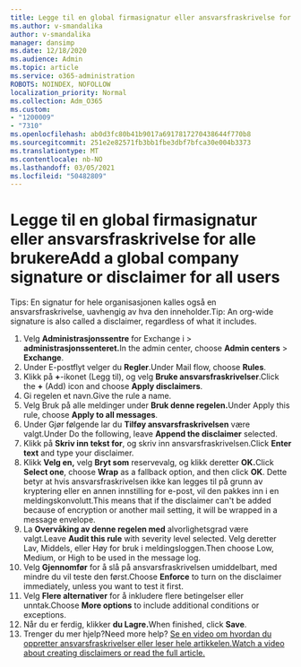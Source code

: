 ```yaml
---
title: Legge til en global firmasignatur eller ansvarsfraskrivelse for alle brukere
ms.author: v-smandalika
author: v-smandalika
manager: dansimp
ms.date: 12/18/2020
ms.audience: Admin
ms.topic: article
ms.service: o365-administration
ROBOTS: NOINDEX, NOFOLLOW
localization_priority: Normal
ms.collection: Adm_O365
ms.custom:
- "1200009"
- "7310"
ms.openlocfilehash: ab0d3fc80b41b9017a6917817270438644f770b8
ms.sourcegitcommit: 251e2e82571fb3bb1fbe3dbf7bfca30e004b3373
ms.translationtype: MT
ms.contentlocale: nb-NO
ms.lasthandoff: 03/05/2021
ms.locfileid: "50482809"
---
```

# <a name="add-a-global-company-signature-or-disclaimer-for-all-users"></a><span data-ttu-id="c9844-102">Legge til en global firmasignatur eller ansvarsfraskrivelse for alle brukere</span><span class="sxs-lookup"><span data-stu-id="c9844-102">Add a global company signature or disclaimer for all users</span></span>

<span data-ttu-id="c9844-103">Tips: En signatur for hele organisasjonen kalles også en ansvarsfraskrivelse, uavhengig av hva den inneholder.</span><span class="sxs-lookup"><span data-stu-id="c9844-103">Tip: An org-wide signature is also called a disclaimer, regardless of what it includes.</span></span>

1. <span data-ttu-id="c9844-104">Velg **Administrasjonssentre** for Exchange i  >  **administrasjonssenteret.**</span><span class="sxs-lookup"><span data-stu-id="c9844-104">In the admin center, choose **Admin centers** > **Exchange**.</span></span>
2. <span data-ttu-id="c9844-105">Under E-postflyt velger du **Regler**.</span><span class="sxs-lookup"><span data-stu-id="c9844-105">Under Mail flow, choose **Rules**.</span></span>
3. <span data-ttu-id="c9844-106">Klikk på **+**-ikonet (Legg til), og velg **Bruke ansvarsfraskrivelser**.</span><span class="sxs-lookup"><span data-stu-id="c9844-106">Click the **+** (Add) icon and choose **Apply disclaimers**.</span></span>
4. <span data-ttu-id="c9844-107">Gi regelen et navn.</span><span class="sxs-lookup"><span data-stu-id="c9844-107">Give the rule a name.</span></span>
5. <span data-ttu-id="c9844-108">Velg Bruk på alle meldinger under **Bruk denne regelen.**</span><span class="sxs-lookup"><span data-stu-id="c9844-108">Under Apply this rule, choose **Apply to all messages**.</span></span>
6. <span data-ttu-id="c9844-109">Under Gjør følgende lar du **Tilføy ansvarsfraskrivelsen** være valgt.</span><span class="sxs-lookup"><span data-stu-id="c9844-109">Under Do the following, leave **Append the disclaimer** selected.</span></span>
7. <span data-ttu-id="c9844-110">Klikk på **Skriv inn tekst for**, og skriv inn ansvarsfraskrivelsen.</span><span class="sxs-lookup"><span data-stu-id="c9844-110">Click **Enter text** and type your disclaimer.</span></span>
8. <span data-ttu-id="c9844-111">Klikk **Velg en,** velg **Bryt som** reservevalg, og klikk deretter **OK.**</span><span class="sxs-lookup"><span data-stu-id="c9844-111">Click **Select one**, choose **Wrap** as a fallback option, and then click **OK**.</span></span> <span data-ttu-id="c9844-112">Dette betyr at hvis ansvarsfraskrivelsen ikke kan legges til på grunn av kryptering eller en annen innstilling for e-post, vil den pakkes inn i en meldingskonvolutt.</span><span class="sxs-lookup"><span data-stu-id="c9844-112">This means that if the disclaimer can't be added because of encryption or another mail setting, it will be wrapped in a message envelope.</span></span>
9. <span data-ttu-id="c9844-113">La **Overvåking av denne regelen med** alvorlighetsgrad være valgt.</span><span class="sxs-lookup"><span data-stu-id="c9844-113">Leave **Audit this rule** with severity level selected.</span></span> <span data-ttu-id="c9844-114">Velg deretter Lav, Middels, eller Høy for bruk i meldingsloggen.</span><span class="sxs-lookup"><span data-stu-id="c9844-114">Then choose Low, Medium, or High to be used in the message log.</span></span>
10. <span data-ttu-id="c9844-115">Velg **Gjennomfør** for å slå på ansvarsfraskrivelsen umiddelbart, med mindre du vil teste den først.</span><span class="sxs-lookup"><span data-stu-id="c9844-115">Choose **Enforce** to turn on the disclaimer immediately, unless you want to test it first.</span></span>
11. <span data-ttu-id="c9844-116">Velg **Flere alternativer** for å inkludere flere betingelser eller unntak.</span><span class="sxs-lookup"><span data-stu-id="c9844-116">Choose **More options** to include additional conditions or exceptions.</span></span>
12. <span data-ttu-id="c9844-117">Når du er ferdig, klikker **du Lagre.**</span><span class="sxs-lookup"><span data-stu-id="c9844-117">When finished, click **Save**.</span></span>
13. <span data-ttu-id="c9844-118">Trenger du mer hjelp?</span><span class="sxs-lookup"><span data-stu-id="c9844-118">Need more help?</span></span> [<span data-ttu-id="c9844-119">Se en video om hvordan du oppretter ansvarsfraskrivelser eller leser hele artikkelen.</span><span class="sxs-lookup"><span data-stu-id="c9844-119">Watch a video about creating disclaimers or read the full article.</span></span>](https://support.office.com/article/2d75860f-c527-4352-a7f6-73eba54c0c72?wt.mc_id=Chat_GlobalSignature)